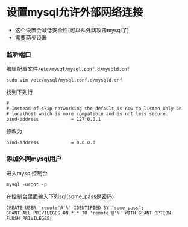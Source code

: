# 设置mysql允许外部网络连接

* 这个设置会减低安全性(可以从外网攻击mysql了)
* 需要两步设置

### 监听端口
编辑配置文件`/etc/mysql/mysql.conf.d/mysqld.cnf`
```
sudo vim /etc/mysql/mysql.conf.d/mysqld.cnf
```

找到下列行
```
#
# Instead of skip-networking the default is now to listen only on
# localhost which is more compatible and is not less secure.
bind-address            = 127.0.0.1
```
修改为
```
bind-address            = 0.0.0.0
```

### 添加外网mysql用户
进入mysql控制台
```
mysql -uroot -p
```

在控制台里面输入下列sql(some_pass是密码)
```
CREATE USER 'remote'@'%' IDENTIFIED BY 'some_pass';
GRANT ALL PRIVILEGES ON *.* TO 'remote'@'%' WITH GRANT OPTION;
FLUSH PRIVILEGES;
```